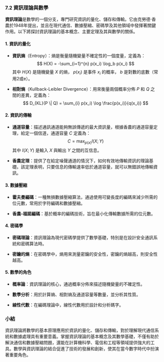 ### 7.2 資訊理論與數學

**資訊理論**是數學的一個分支，專門研究資訊的量化、儲存和傳輸。它由克勞德·香農於1948年提出，並且在現代通信、數據壓縮、密碼學及其他領域中發揮著關鍵作用。以下將探討資訊理論的基本概念、主要定理及其與數學的關係。

#### 1. 資訊的量化

- **資訊熵**（Entropy）：熵是衡量隨機變量不確定性的一個度量，定義為：
  $$
  H(X) = -\sum_{i=1}^{n} p(x_i) \log_b p(x_i)
  $$
  其中  $H(X)$  是隨機變量  $X$  的熵， $p(x_i)$  是事件  $x_i$  的概率， $b$  是對數的底數（常用2或e）。

- **相對熵**（Kullback-Leibler Divergence）：用來衡量兩個概率分佈  $P$  和  $Q$  之間的差異，定義為：
  $$
  D_{KL}(P \| Q) = \sum_{i} p(x_i) \log \frac{p(x_i)}{q(x_i)}
  $$

#### 2. 資訊的傳輸

- **通道容量**：描述通訊通道能夠無誤傳遞的最大資訊量，根據香農的通道容量定理，給定一個信道，通道容量  $C$  定義為：
  $$
  C = \max_{p(x)} I(X;Y)
  $$
  其中  $I(X;Y)$  是輸入  $X$  與輸出  $Y$  之間的互信息。

- **香農定理**：提供了在給定噪聲通道的情況下，如何有效地傳輸資訊的理論基礎。該定理表明，只要信息的傳輸速率低於通道容量，就可以無錯誤地傳輸資訊。

#### 3. 數據壓縮

- **霍夫曼編碼**：一種無損數據壓縮算法，通過使用可變長度的編碼來減少所需的位元數，常用於字符編碼和數據壓縮。

- **香農-福諾編碼**：基於概率的編碼技術，旨在最小化傳輸數據所需的位元數。

#### 4. 密碼學

- **密碼理論**：資訊理論為現代密碼學提供了數學基礎，特別是在設計安全通訊系統和密碼算法時。

- **密鑰的熵**：在密碼學中，熵用來測量密鑰的安全性，密鑰的熵越高，則安全性越高。

#### 5. 數學的角色

- **概率論**：資訊理論的核心，通過概率分佈來描述隨機變量的不確定性。

- **數學分析**：用於計算熵、相對熵及通道容量等數量，並分析其性質。

- **線性代數**：在編碼理論中，線性代數用於設計和分析碼字。

### 小結

資訊理論將數學的基本原理應用於資訊的量化、儲存和傳輸，對於理解現代通信系統和數據處理具有重要意義。掌握資訊理論的基本概念及其數學基礎，不僅有助於解決通信和數據壓縮問題，還能在計算機科學、電信和工程等領域提供強大的工具。數學與資訊理論的結合促進了技術的發展和創新，使其在當今數字時代中扮演著重要角色。